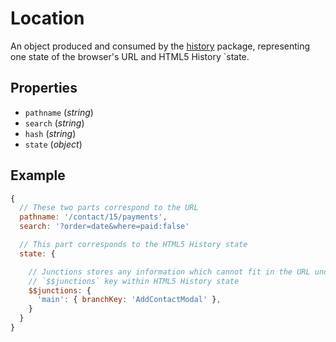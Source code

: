 # Location

An object produced and consumed by the [history](https://github.com/mjackson/history) package, representing one state of the browser's URL and HTML5 History `state.

## Properties

* `pathname` (*string*)
* `search` (*string*)
* `hash` (*string*)
* `state` (*object*)

## Example

```js
{
  // These two parts correspond to the URL
  pathname: '/contact/15/payments',
  search: '?order=date&where=paid:false'

  // This part corresponds to the HTML5 History state
  state: {

    // Junctions stores any information which cannot fit in the URL under a
    // `$$junctions` key within HTML5 History state
    $$junctions: {
      'main': { branchKey: 'AddContactModal' },
    }
  }
}
```
